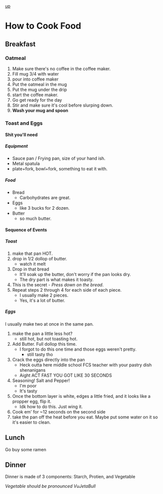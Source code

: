 [up](../../../index.md)

# How to Cook Food

## Breakfast

### Oatmeal

1. Make sure there's no coffee in the coffee maker.
1. Fill mug 3/4 with water
2. pour into coffee maker
1. Put the oatmeal in the mug
3. Put the mug under the drip
11. start the coffee maker.
8. Go get ready for the day
8. Stir and make sure it's cool before slurping down.
9. **Wash your mug and spoon**

### Toast and Eggs

#### Shit you'll need

##### Equipment

- Sauce pan / Frying pan, size of your hand ish.
- Metal spatula
- plate+fork, bowl+fork, something to eat it with.

##### Food

- Bread
	- Carbohydrates are great.
- Eggs
	- like 3 bucks for 2 dozen.
- Butter
	- so much butter.

#### Sequence of Events

##### Toast

1. make that pan HOT.
2. drop in 1/2 dollop of butter.
	- watch it melt
3. Drop in that bread
	- It'll soak up the butter, don't worry if the pan looks dry.
	- The dry part is what makes it toasty.
4. This is the secret - *Press down on the bread*.
5. Repeat steps 2 through 4 for each side of each piece.
	- I usually make 2 pieces.
	- Yes, it's a lot of butter.

##### Eggs

I usually make two at once in the same pan.

1. make the pan a little less hot?
	- still hot, but not toasting hot.
2. Add Butter. Full dollop this time.
	- I forgot to do this one time and those eggs weren't pretty.
		- still tasty tho
3. Crack the eggs directly into the pan
	- Heck outta here middle school FCS teacher with your pastry dish shenanigans
	- Aight ACT FAST YOU GOT LIKE 30 SECONDS
4. Seasoning! Salt and Pepper!
	- I'm poor
	- It's tasty
5. Once the bottom layer is white, edges a little fried, and it looks like a propper egg, flip it.
	- Idk how to do this. Just wing it.
6. Cook em' for ~12 seconds on the second side
7. take the pan off the heat before you eat. Maybe put some water on it so it's easier to clean.

## Lunch

Go buy some ramen

## Dinner

Dinner is made of 3 components: Starch, Protien, and Vegetable

*Vegetable should be pronounced VuJetaBull*
